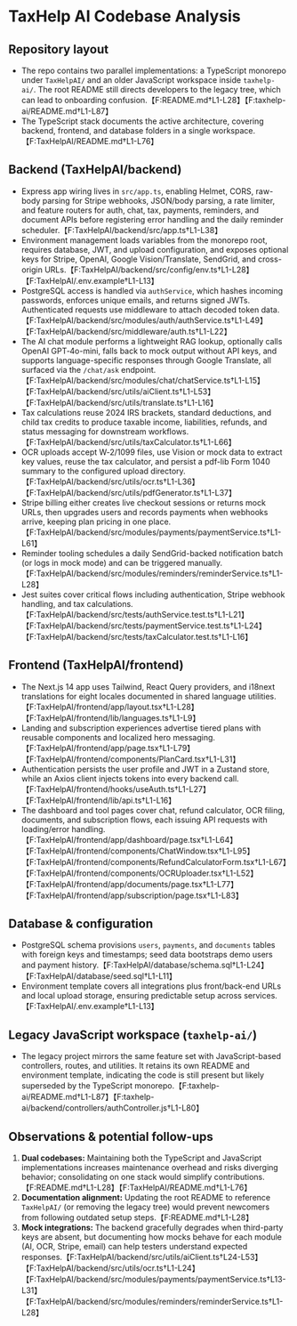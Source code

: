 # TaxHelp AI Codebase Analysis

## Repository layout
- The repo contains two parallel implementations: a TypeScript monorepo under `TaxHelpAI/` and an older JavaScript workspace inside `taxhelp-ai/`. The root README still directs developers to the legacy tree, which can lead to onboarding confusion.【F:README.md†L1-L28】【F:taxhelp-ai/README.md†L1-L87】
- The TypeScript stack documents the active architecture, covering backend, frontend, and database folders in a single workspace.【F:TaxHelpAI/README.md†L1-L76】

## Backend (TaxHelpAI/backend)
- Express app wiring lives in `src/app.ts`, enabling Helmet, CORS, raw-body parsing for Stripe webhooks, JSON/body parsing, a rate limiter, and feature routers for auth, chat, tax, payments, reminders, and document APIs before registering error handling and the daily reminder scheduler.【F:TaxHelpAI/backend/src/app.ts†L1-L38】
- Environment management loads variables from the monorepo root, requires database, JWT, and upload configuration, and exposes optional keys for Stripe, OpenAI, Google Vision/Translate, SendGrid, and cross-origin URLs.【F:TaxHelpAI/backend/src/config/env.ts†L1-L28】【F:TaxHelpAI/.env.example†L1-L13】
- PostgreSQL access is handled via `authService`, which hashes incoming passwords, enforces unique emails, and returns signed JWTs. Authenticated requests use middleware to attach decoded token data.【F:TaxHelpAI/backend/src/modules/auth/authService.ts†L1-L49】【F:TaxHelpAI/backend/src/middleware/auth.ts†L1-L22】
- The AI chat module performs a lightweight RAG lookup, optionally calls OpenAI GPT‑4o-mini, falls back to mock output without API keys, and supports language-specific responses through Google Translate, all surfaced via the `/chat/ask` endpoint.【F:TaxHelpAI/backend/src/modules/chat/chatService.ts†L1-L15】【F:TaxHelpAI/backend/src/utils/aiClient.ts†L1-L53】【F:TaxHelpAI/backend/src/utils/translate.ts†L1-L16】
- Tax calculations reuse 2024 IRS brackets, standard deductions, and child tax credits to produce taxable income, liabilities, refunds, and status messaging for downstream workflows.【F:TaxHelpAI/backend/src/utils/taxCalculator.ts†L1-L66】
- OCR uploads accept W‑2/1099 files, use Vision or mock data to extract key values, reuse the tax calculator, and persist a pdf-lib Form 1040 summary to the configured upload directory.【F:TaxHelpAI/backend/src/utils/ocr.ts†L1-L36】【F:TaxHelpAI/backend/src/utils/pdfGenerator.ts†L1-L37】
- Stripe billing either creates live checkout sessions or returns mock URLs, then upgrades users and records payments when webhooks arrive, keeping plan pricing in one place.【F:TaxHelpAI/backend/src/modules/payments/paymentService.ts†L1-L61】
- Reminder tooling schedules a daily SendGrid-backed notification batch (or logs in mock mode) and can be triggered manually.【F:TaxHelpAI/backend/src/modules/reminders/reminderService.ts†L1-L28】
- Jest suites cover critical flows including authentication, Stripe webhook handling, and tax calculations.【F:TaxHelpAI/backend/src/tests/authService.test.ts†L1-L21】【F:TaxHelpAI/backend/src/tests/paymentService.test.ts†L1-L24】【F:TaxHelpAI/backend/src/tests/taxCalculator.test.ts†L1-L16】

## Frontend (TaxHelpAI/frontend)
- The Next.js 14 app uses Tailwind, React Query providers, and i18next translations for eight locales documented in shared language utilities.【F:TaxHelpAI/frontend/app/layout.tsx†L1-L28】【F:TaxHelpAI/frontend/lib/languages.ts†L1-L9】
- Landing and subscription experiences advertise tiered plans with reusable components and localized hero messaging.【F:TaxHelpAI/frontend/app/page.tsx†L1-L79】【F:TaxHelpAI/frontend/components/PlanCard.tsx†L1-L31】
- Authentication persists the user profile and JWT in a Zustand store, while an Axios client injects tokens into every backend call.【F:TaxHelpAI/frontend/hooks/useAuth.ts†L1-L27】【F:TaxHelpAI/frontend/lib/api.ts†L1-L16】
- The dashboard and tool pages cover chat, refund calculator, OCR filing, documents, and subscription flows, each issuing API requests with loading/error handling.【F:TaxHelpAI/frontend/app/dashboard/page.tsx†L1-L64】【F:TaxHelpAI/frontend/components/ChatWindow.tsx†L1-L95】【F:TaxHelpAI/frontend/components/RefundCalculatorForm.tsx†L1-L67】【F:TaxHelpAI/frontend/components/OCRUploader.tsx†L1-L52】【F:TaxHelpAI/frontend/app/documents/page.tsx†L1-L77】【F:TaxHelpAI/frontend/app/subscription/page.tsx†L1-L83】

## Database & configuration
- PostgreSQL schema provisions `users`, `payments`, and `documents` tables with foreign keys and timestamps; seed data bootstraps demo users and payment history.【F:TaxHelpAI/database/schema.sql†L1-L24】【F:TaxHelpAI/database/seed.sql†L1-L11】
- Environment template covers all integrations plus front/back-end URLs and local upload storage, ensuring predictable setup across services.【F:TaxHelpAI/.env.example†L1-L13】

## Legacy JavaScript workspace (`taxhelp-ai/`)
- The legacy project mirrors the same feature set with JavaScript-based controllers, routes, and utilities. It retains its own README and environment template, indicating the code is still present but likely superseded by the TypeScript monorepo.【F:taxhelp-ai/README.md†L1-L87】【F:taxhelp-ai/backend/controllers/authController.js†L1-L80】

## Observations & potential follow-ups
1. **Dual codebases:** Maintaining both the TypeScript and JavaScript implementations increases maintenance overhead and risks diverging behavior; consolidating on one stack would simplify contributions.【F:README.md†L1-L28】【F:TaxHelpAI/README.md†L1-L76】
2. **Documentation alignment:** Updating the root README to reference `TaxHelpAI/` (or removing the legacy tree) would prevent newcomers from following outdated setup steps.【F:README.md†L1-L28】
3. **Mock integrations:** The backend gracefully degrades when third-party keys are absent, but documenting how mocks behave for each module (AI, OCR, Stripe, email) can help testers understand expected responses.【F:TaxHelpAI/backend/src/utils/aiClient.ts†L24-L53】【F:TaxHelpAI/backend/src/utils/ocr.ts†L1-L24】【F:TaxHelpAI/backend/src/modules/payments/paymentService.ts†L13-L31】【F:TaxHelpAI/backend/src/modules/reminders/reminderService.ts†L1-L28】
